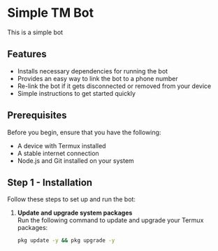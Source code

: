 # Simple TM Bot

This is a simple bot

## Features

- Installs necessary dependencies for running the bot
- Provides an easy way to link the bot to a phone number
- Re-link the bot if it gets disconnected or removed from your device
- Simple instructions to get started quickly

## Prerequisites

Before you begin, ensure that you have the following:

- A device with Termux installed
- A stable internet connection
- Node.js and Git installed on your system

## Step 1 - Installation

Follow these steps to set up and run the bot:

1. **Update and upgrade system packages**  
   Run the following command to update and upgrade your Termux packages:
   ```bash
   pkg update -y && pkg upgrade -y
